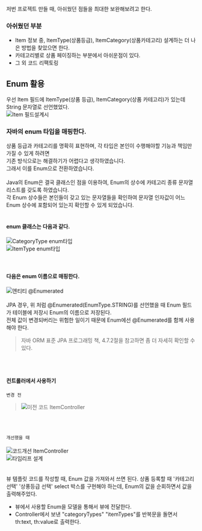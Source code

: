 저번 프로젝트 만들 때, 아쉬웠던 점들을 최대한 보완해보려고 한다.
### 아쉬웠던 부분
+ Item 정보 중, ItemType(상품등급), ItemCategory(상품카테고리) 설계하는 더 나은 방법을 찾았으면 한다.
+ 카테고리별로 상품 페이징하는 부분에서 아쉬운점이 있다.
+ 그 외 코드 리팩토링

## Enum 활용
우선 Item 필드에 ItemType(상품 등급), ItemCategory(상품 카테고리)가 있는데 String 문자열로 선언했었다. <br>
![Item 필드설계시](https://github.com/Kim-Gyuri/Improved-SpringBoot-Online-Shopping-Store/assets/57389368/0a955642-ee73-4c94-b524-c1b33b9b4786) <br>

### 자바의 enum 타입을 매핑한다.
상품 등급과 카테고리를 명확히 표현하며, 각 타입은 본인이 수행해야할 기능과 책임만 가질 수 있게 하려면 <br> 기존 방식으로는 해결하기가 어렵다고 생각하였습니다. <br>
그래서 이를 Enum으로 전환하였습니다. <br> <br> Java의 Enum은 결국 클래스인 점을 이용하여, Enum의 상수에 카테고리 종류 문자열 리스트를 갖도록 하였습니다. <br>
각 Enum 상수들은 본인들이 갖고 있는 문자열들을 확인하여 문자열 인자값이 어느 Enum 상수에 포함되어 있는지 확인할 수 있게 되었습니다. <br> <br>
#### enum 클래스는 다음과 같다. <br>
![CategoryType enum타입](https://github.com/Kim-Gyuri/Improved-SpringBoot-Online-Shopping-Store/assets/57389368/77726f35-a753-4bc0-b740-66ad11116dad) <br>
![ItemType enum타입](https://github.com/Kim-Gyuri/Improved-SpringBoot-Online-Shopping-Store/assets/57389368/6545567e-b317-49a9-8552-798bff901a53) <br><br><br>
#### 다음은 enum 이름으로 매핑한다. <br> 
![엔티티 @Enumerated](https://github.com/Kim-Gyuri/Improved-SpringBoot-Online-Shopping-Store/assets/57389368/ba95f9ad-2ac4-4c48-b288-e514a74e4182) <br><br>
JPA  경우, 위 처럼 @Enumerated(EnumType.STRING)를 선언했을 때 Enum 필드가 테이블에 저장시 Enum의 이름으로 저장된다. <br>
전체 값이 변경되버리는 위험한 일이기 때문에 Enum에선 @Enumerated를 함께 사용해야 한다. <br>
> 자바 ORM 표준 JPA 프로그래밍 책, 4.7.2절을 참고하면 좀 더 자세히 확인할 수 있다. 

<br><br>

#### 컨트롤러에서 사용하기
`변경 전` <br>
> ![이전 코드 ItemController](https://github.com/Kim-Gyuri/Improved-SpringBoot-Online-Shopping-Store/assets/57389368/19e35c97-7023-459e-a60d-c5c58bd30048) 

<br><br>

`개선했을 때` <br><br>
![코드개선 ItemController](https://github.com/Kim-Gyuri/Improved-SpringBoot-Online-Shopping-Store/assets/57389368/1a5e1d4d-83f4-4d6a-9f01-cbd84ff85412) <br>
![타임리프 설계](https://github.com/Kim-Gyuri/Improved-SpringBoot-Online-Shopping-Store/assets/57389368/58d2382e-f191-4fa6-b263-3db4b50a32f4) <br><br><br>
뷰 템플릿 코드를 작성할 때, Enum 값을 가져와서 쓰면 된다. 상품 등록할 때 '카테고리 선택' '상풍등급 선택' select 박스를 구현해야 하는데, Enum의 값을 순회하면서 값을 출력해주었다. <br>

+  뷰에서 사용할 Enum을 모델을 통해서 뷰에 전달한다.
+  Controller에서 보낸 "categoryTypes" "itemTypes"를 반복문을 돌면서 th:text, th:value로 출력한다.



